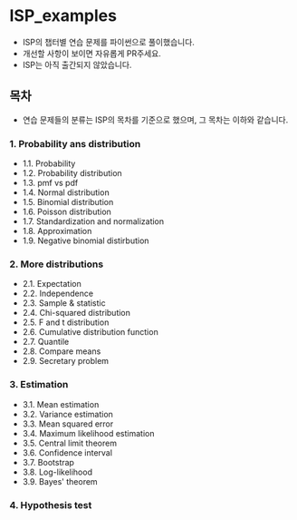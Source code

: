 # ISP_examples
- ISP의 챕터별 연습 문제를 파이썬으로 풀이했습니다.
- 개선할 사항이 보이면 자유롭게 PR주세요.
- ISP는 아직 출간되지 않았습니다.

## 목차
- 연습 문제들의 분류는 ISP의 목차를 기준으로 했으며, 그 목차는 이하와 같습니다.
### 1. Probability ans distribution
- 1.1. Probability
- 1.2. Probability distribution
- 1.3. pmf vs pdf
- 1.4. Normal distribution
- 1.5. Binomial distribution
- 1.6. Poisson distribution
- 1.7. Standardization and normalization
- 1.8. Approximation
- 1.9. Negative binomial distirbution

### 2. More distributions
- 2.1. Expectation
- 2.2. Independence
- 2.3. Sample & statistic
- 2.4. Chi-squared distribution
- 2.5. F and t distribution
- 2.6. Cumulative distribution function
- 2.7. Quantile
- 2.8. Compare means
- 2.9. Secretary problem

### 3. Estimation
- 3.1. Mean estimation
- 3.2. Variance estimation
- 3.3. Mean squared error
- 3.4. Maximum likelihood estimation
- 3.5. Central limit theorem
- 3.6. Confidence interval
- 3.7. Bootstrap
- 3.8. Log-likelihood
- 3.9. Bayes' theorem

### 4. Hypothesis test
